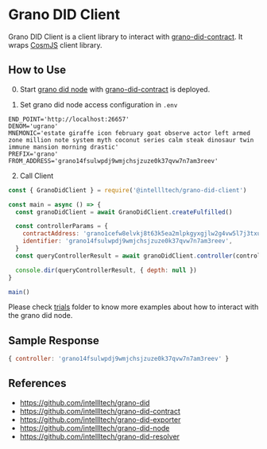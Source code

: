 # Grano DID Client
Grano DID Client is a client library to interact with [grano-did-contract](https://github.com/intellltech/grano-did-contract). It wraps [CosmJS](https://github.com/cosmos/cosmjs) client library.

## How to Use
0. Start [grano did node](https://github.com/intellltech/grano-did-node) with [grano-did-contract](https://github.com/intellltech/grano-did-contract) is deployed.

1. Set grano did node access configuration in `.env`
```env
END_POINT='http://localhost:26657'
DENOM='ugrano'
MNEMONIC='estate giraffe icon february goat observe actor left armed zone million note system myth coconut series calm steak dinosaur twin immune mansion morning drastic'
PREFIX='grano'
FROM_ADDRESS='grano14fsulwpdj9wmjchsjzuze0k37qvw7n7am3reev'
```

2. Call Client
```index.js
const { GranoDidClient } = require('@intellltech/grano-did-client')

const main = async () => {
  const granoDidClient = await GranoDidClient.createFulfilled()

  const controllerParams = {
    contractAddress: 'grano1cefw8elvkj8t63k5ea2mlpkgyxgjlw2g4vw5l7j3txu925ug9ffskc6vhc',
    identifier: 'grano14fsulwpdj9wmjchsjzuze0k37qvw7n7am3reev',
  }
  const queryControllerResult = await granoDidClient.controller(controllerParams)

  console.dir(queryControllerResult, { depth: null })
}

main()
```

Please check [trials](./trials) folder to know more examples about how to interact with the grano did node.

## Sample Response
```js
{ controller: 'grano14fsulwpdj9wmjchsjzuze0k37qvw7n7am3reev' }
```

## References
- https://github.com/intellltech/grano-did
- https://github.com/intellltech/grano-did-contract
- https://github.com/intellltech/grano-did-exporter
- https://github.com/intellltech/grano-did-node
- https://github.com/intellltech/grano-did-resolver
